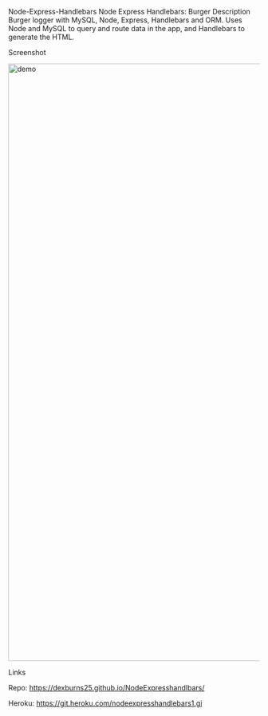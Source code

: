

Node-Express-Handlebars
Node Express Handlebars: Burger
Description
Burger logger with MySQL, Node, Express, Handlebars and ORM. Uses Node and MySQL to query and route data in the app, and Handlebars to generate the HTML.

Screenshot


<img width="1196" alt="demo" src="https://user-images.githubusercontent.com/71415601/103962767-b5c29480-5125-11eb-849f-fed4ea433a26.png">




Links




Repo:
https://dexburns25.github.io/NodeExpresshandlbars/




Heroku:
https://git.heroku.com/nodeexpresshandlebars1.gi
